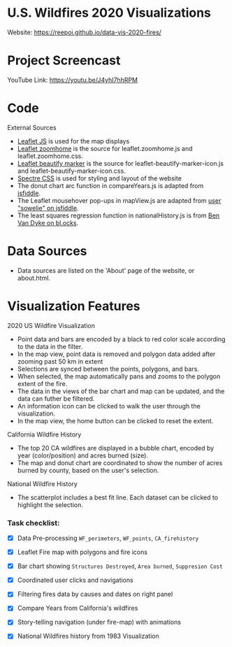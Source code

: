 # U.S. Wildfires 2020 Visualizations
Website: https://reepoi.github.io/data-vis-2020-fires/

# Project Screencast
YouTube Link: https://youtu.be/J4yhI7hhRPM

# Code
External Sources
- [Leaflet JS](https://leafletjs.com/) is used for the map displays
- [Leaflet zoomhome](https://github.com/torfsen/leaflet.zoomhome) is the source for leaflet.zoomhome.js and leaflet.zoomhome.css.
- [Leaflet beautify marker](https://github.com/masajid390/BeautifyMarker) is the source for leaflet-beautify-marker-icon.js and leaflet-beautify-marker-icon.css.
- [Spectre CSS](https://picturepan2.github.io/spectre/) is used for styling and layout of the website
- The donut chart arc function in compareYears.js is adapted from [jsfiddle](http://jsfiddle.net/Qh9X5/18/).
- The Leaflet mousehover pop-ups in mapView.js are adapted from [user "sowelie" on jsfiddle](http://jsfiddle.net/sowelie/3JbNY/).
- The least squares regression function in nationalHistory.js is from [Ben Van Dyke on bl.ocks](http://bl.ocks.org/benvandyke/8459843).

# Data Sources
- Data sources are listed on the 'About' page of the website, or about.html.

# Visualization Features
2020 US Wildfire Visualization
- Point data and bars are encoded by a black to red color scale according to the data in the filter.
- In the map view, point data is removed and polygon data added after zooming past 50 km in extent
- Selections are synced between the points, polygons, and bars.
- When selected, the map automatically pans and zooms to the polygon extent of the fire.
- The data in the views of the bar chart and map can be updated, and the data can futher be filtered.
- An information icon can be clicked to walk the user through the visualization.
- In the map view, the home button can be clicked to reset the extent.

California Wildfire History
- The top 20 CA wildfires are displayed in a bubble chart, encoded by year (color/position) and acres burned (size).
- The map and donut chart are coordinated to show the number of acres burned by county, based on the user's selection.

National Wildfire History
- The scatterplot includes a best fit line. Each dataset can be clicked to highlight the selection.

### Task checklist:
- [x] Data Pre-processing `WF_perimeters`, `WF_points`, `CA_firehistory`
- [x] Leaflet Fire map with polygons and fire icons
- [x] Bar chart showing `Structures Destroyed`, `Area burned`, `Suppresion Cost`
- [x] Coordinated user clicks and navigations 
- [x] Filtering fires data by causes and dates on right panel
- [x] Compare Years from California's wildfires
- [x] Story-telling navigation (under fire-map) with animations
- [x] National Wildfires history from 1983 Visualization

